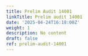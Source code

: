 ```yaml
---
title: Prelim Audit 14001
linkTitle: Prelim audit 14001
date: '2025-04-24T16:18:00Z'
weight: 1
description: No content
draft: false
ref: prelim-audit-14001
---
```


